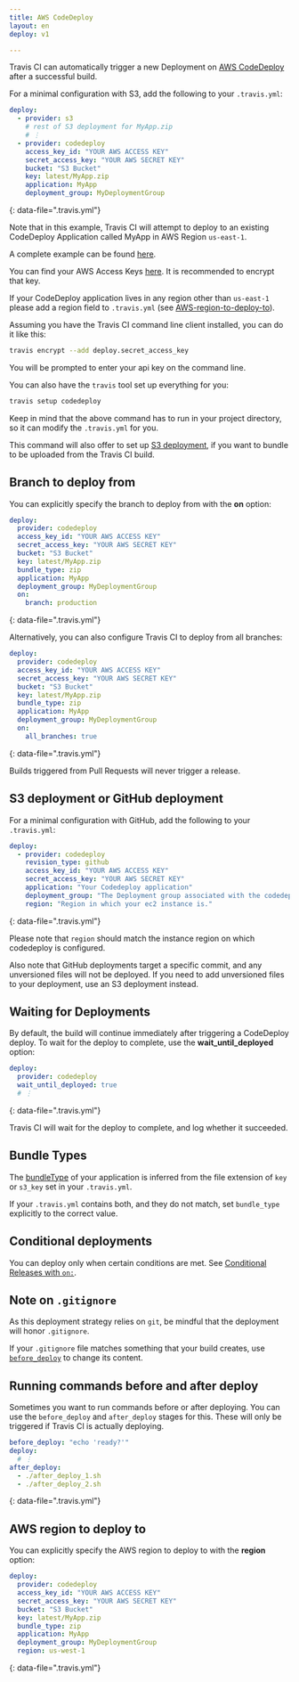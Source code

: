 ```yaml
---
title: AWS CodeDeploy
layout: en
deploy: v1

---
```


Travis CI can automatically trigger a new Deployment on [AWS CodeDeploy](http://aws.amazon.com/documentation/codedeploy/) after a successful build.

For a minimal configuration with S3, add the following to your `.travis.yml`:

```yaml
deploy:
  - provider: s3
    # rest of S3 deployment for MyApp.zip
    # ⋮
  - provider: codedeploy
    access_key_id: "YOUR AWS ACCESS KEY"
    secret_access_key: "YOUR AWS SECRET KEY"
    bucket: "S3 Bucket"
    key: latest/MyApp.zip
    application: MyApp
    deployment_group: MyDeploymentGroup
```
{: data-file=".travis.yml"}

Note that in this example, Travis CI will attempt to deploy to an existing CodeDeploy Application called MyApp in AWS Region `us-east-1`.

A complete example can be found [here](https://github.com/travis-ci/cat-party/blob/master/.travis.yml).

You can find your AWS Access Keys [here](https://console.aws.amazon.com/iam/home?#security_credential). It is recommended to encrypt that key.

If your CodeDeploy application lives in any region other than `us-east-1` please add a region field to `.travis.yml` (see [AWS-region-to-deploy-to](/user/deployment/codedeploy#aws-region-to-deploy-to)).

Assuming you have the Travis CI command line client installed, you can do it like this:

```bash
travis encrypt --add deploy.secret_access_key
```

You will be prompted to enter your api key on the command line.

You can also have the `travis` tool set up everything for you:

```bash
travis setup codedeploy
```

Keep in mind that the above command has to run in your project directory, so it can modify the `.travis.yml` for you.

This command will also offer to set up [S3 deployment](/user/deployment/s3/), if you want to bundle to be uploaded from the Travis CI build.

## Branch to deploy from

You can explicitly specify the branch to deploy from with the **on** option:

```yaml
deploy:
  provider: codedeploy
  access_key_id: "YOUR AWS ACCESS KEY"
  secret_access_key: "YOUR AWS SECRET KEY"
  bucket: "S3 Bucket"
  key: latest/MyApp.zip
  bundle_type: zip
  application: MyApp
  deployment_group: MyDeploymentGroup
  on:
    branch: production
```
{: data-file=".travis.yml"}

Alternatively, you can also configure Travis CI to deploy from all branches:

```yaml
deploy:
  provider: codedeploy
  access_key_id: "YOUR AWS ACCESS KEY"
  secret_access_key: "YOUR AWS SECRET KEY"
  bucket: "S3 Bucket"
  key: latest/MyApp.zip
  bundle_type: zip
  application: MyApp
  deployment_group: MyDeploymentGroup
  on:
    all_branches: true
```
{: data-file=".travis.yml"}

Builds triggered from Pull Requests will never trigger a release.

## S3 deployment or GitHub deployment

For a minimal configuration with GitHub, add the following to your `.travis.yml`:

```yaml
deploy:
  - provider: codedeploy
    revision_type: github
    access_key_id: "YOUR AWS ACCESS KEY"
    secret_access_key: "YOUR AWS SECRET KEY"
    application: "Your Codedeploy application"
    deployment_group: "The Deployment group associated with the codedeploy application"
    region: "Region in which your ec2 instance is."
```
{: data-file=".travis.yml"}

Please note that `region` should match the instance region on which codedeploy is configured.

Also note that GitHub deployments target a specific commit, and any unversioned files will not be deployed. If you need to add unversioned files to your deployment, use an S3 deployment instead.

## Waiting for Deployments

By default, the build will continue immediately after triggering a CodeDeploy deploy. To wait for the deploy to complete, use the **wait_until_deployed** option:

```yaml
deploy:
  provider: codedeploy
  wait_until_deployed: true
  # ⋮
```
{: data-file=".travis.yml"}

Travis CI will wait for the deploy to complete, and log whether it succeeded.

## Bundle Types

The [bundleType](http://docs.aws.amazon.com/codedeploy/latest/APIReference/API_S3Location.html#CodeDeploy-Type-S3Location-bundleType) of your application is inferred from the file extension of `key` or `s3_key` set in your `.travis.yml`.

If your `.travis.yml` contains both, and they do not match, set `bundle_type` explicitly to the correct value.


## Conditional deployments

You can deploy only when certain conditions are met.
See [Conditional Releases with `on:`](/user/deployment#conditional-releases-with-on).

## Note on `.gitignore`

As this deployment strategy relies on `git`, be mindful that the deployment will
honor `.gitignore`.

If your `.gitignore` file matches something that your build creates, use
[`before_deploy`](#running-commands-before-and-after-deploy) to change
its content.

## Running commands before and after deploy

Sometimes you want to run commands before or after deploying. You can use the `before_deploy` and `after_deploy` stages for this. These will only be triggered if Travis CI is actually deploying.

```yaml
before_deploy: "echo 'ready?'"
deploy:
  # ⋮
after_deploy:
  - ./after_deploy_1.sh
  - ./after_deploy_2.sh
```
{: data-file=".travis.yml"}

## AWS region to deploy to

You can explicitly specify the AWS region to deploy to with the **region** option:

```yaml
deploy:
  provider: codedeploy
  access_key_id: "YOUR AWS ACCESS KEY"
  secret_access_key: "YOUR AWS SECRET KEY"
  bucket: "S3 Bucket"
  key: latest/MyApp.zip
  bundle_type: zip
  application: MyApp
  deployment_group: MyDeploymentGroup
  region: us-west-1
```
{: data-file=".travis.yml"}
